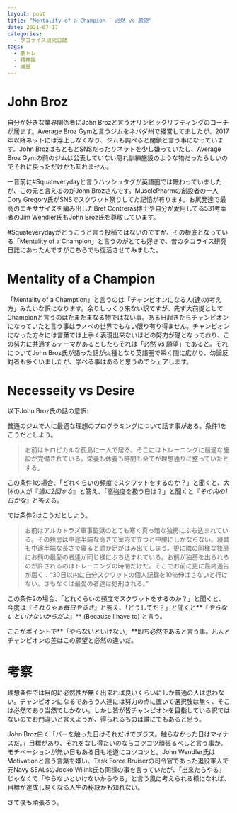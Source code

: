```yaml
---
layout: post
title: "Mentality of a Champion - 必然 vs 願望"
date: 2021-07-17
categories:
  - タコライス研究日誌
tags:
  - 筋トレ
  - 精神論
  - 減量
---
```


# John Broz
自分が好きな業界関係者にJohn Brozと言うオリンピックリフティングのコーチが居ます。Average Broz Gymと言うジムをネバダ州で経営してましたが、2017年以降ネットには浮上しなくなり、ジムも調べると閉鎖と言う事になっています。John BrozはもともとSNSだったりネットを少し嫌っていたし、Average Broz Gymの前のジムは公表していない隠れ訓練施設のような物だったらしいのでそれに戻っただけかも知れません。

一昔前に#Squateverydayと言うハッシュタグが英語圏では賑わっていましたが、この元と言えるのがJohn Brozさんです。MusclePharmの創設者の一人Cory Gregory氏がSNSでスクワット祭りしてた記憶が有ります。お尻発達で最高のエキササイズを編み出したBret Contreras博士や自分が愛用してる531考案者のJim Wendler氏もJohn Broz氏を尊敬しています。

#Squateverydayがどうこうと言う投稿ではないのですが、その根底となっている「Mentality of a Champion」と言うのがとても好きで、昔のタコライス研究日誌にあったんですがこちらでも復活させてみました。

# Mentality of a Champion
「Mentality of a Chamption」と言うのは「チャンピオンになる人(達の)考え方」みたいな訳になります。余りしっくり来ない訳ですが、先ず大前提としてChampionと言うのはたまたまなる物ではない事。ある日起きたらチャンピオンになっていたと言う事はラノベの世界でもない限り有り得ません。チャンピオンになった方々には言葉では上手く表現出来ないほどの努力が礎となっており、この努力に共通するテーマがあるとしたらそれは「必然 vs 願望」であると。それについてJohn Broz氏が語った話が火種となり英語圏で瞬く間に広がり、勿論反対者も多くいましたが、学べる事はあると思うのでシェアします。

# Necesseity vs Desire

以下John Broz氏の話の意訳:

普通のジムで人に最適な理想のプログラミングについて話す事がある。条件1をこうだとしよう。

> お前はトロピカルな孤島に一人で居る。そこにはトレーニングに最適な施設が完備されている。栄養も休養も時間も全てが理想通りに整っていたとする。

この条件1の場合、「どれくらいの頻度でスクワットをするのか？」と聞くと、大体の人が『*週に2回かな*』と答え、「高強度を扱う日は？」と聞くと『*その内の1日かな*』と答える。

では条件2はこうだとしよう。

> お前はアルカトラズ軍事監獄のとても寒く真っ暗な独房にぶち込まれている。その独房は中途半端な高さで室内で立つと中腰にしかならない。寝具も中途半端な長さで寝ると頭か足がはみ出てしまう。更に隣の同様な独房にお前の最愛の者達が同じ様にぶち込まれている。お前が独房を出られるのが許されるのはトレーニングの時間だけだ。そこでお前に更に最終通告が届く：“30日以内に自分スクワットの個人記録を10％伸ばさないと行けない。さもなくば最愛の者達は処刑される。”

この条件2の場合、「どれくらいの頻度でスクワットをするのか？」と聞くと、今度は『*それりゃぁ毎日やるさ*』と答え、「どうしてだ？」と聞くと**『*やらないといけないからだよ*』** (Because I have to) と言う。

ここがポイントで**「やらないといけない」**即ち必然であると言う事。凡人とチャンピオンの差はこの願望と必然の違いだ。

# 考察

理想条件では目的に必然性が無く出来れば良いくらいにしか普通の人は思わない。チャンピオンになるであろう人達には努力の点に置いて選択肢は無く、そこは必然であり当然でしかない。しかし皆が皆チャンピオンを目指している訳ではないのでお門違いと言えようが、得られるものは誰にでもあると思う。

John Broz曰く「バーを触った日はそれだけでプラス。触らなかった日はマイナスだ。」目標があり、それをなし得たいのならコツコツ頑張るべしと言う事か。モチベーションが無い日もある日も地道にコツコツと。John Wendler氏はMotivationと言う言葉を嫌い、Task Force Bruiserの司令官であった退役軍人で元Navy SEALsのJocko Wilink氏も同様の事を言っていたが、「出来たらやる」じゃなくて「やらないといけないからやる」と言う風に考えられる様になれば、目標が達成し易くなる人生の秘訣かも知れない。

さて僕も頑張ろう。
